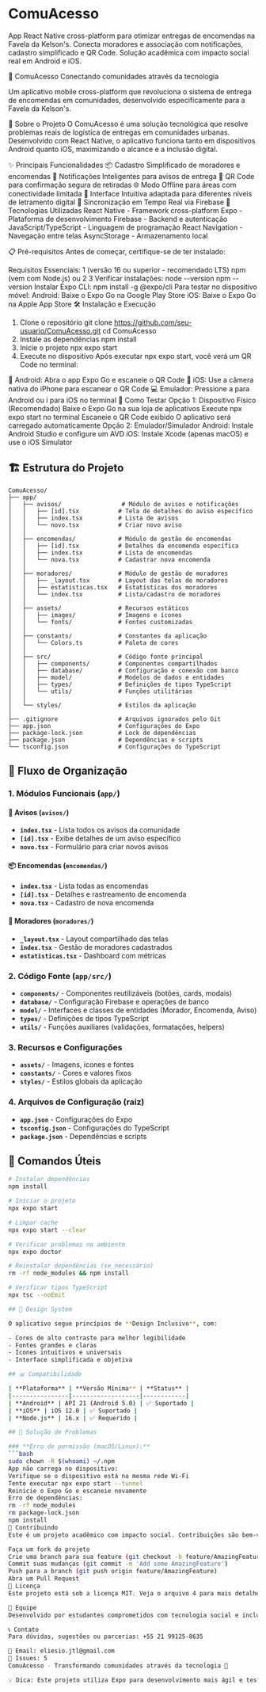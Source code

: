 # ComuAcesso
App React Native cross-platform para otimizar entregas de encomendas na Favela da Kelson's. Conecta moradores e associação com notificações, cadastro simplificado e QR Code. Solução acadêmica com impacto social real em Android e iOS.


📱 ComuAcesso
Conectando comunidades através da tecnologia

Um aplicativo mobile cross-platform que revoluciona o sistema de entrega de encomendas em comunidades, desenvolvido especificamente para a Favela da Kelson's.

🎯 Sobre o Projeto
O ComuAcesso é uma solução tecnológica que resolve problemas reais de logística de entregas em comunidades urbanas. Desenvolvido com React Native, o aplicativo funciona tanto em dispositivos Android quanto iOS, maximizando o alcance e a inclusão digital.

✨ Principais Funcionalidades
📦 Cadastro Simplificado de moradores e encomendas
🔔 Notificações Inteligentes para avisos de entrega
📱 QR Code para confirmação segura de retiradas
🌐 Modo Offline para áreas com conectividade limitada
👥 Interface Intuitiva adaptada para diferentes níveis de letramento digital
🔄 Sincronização em Tempo Real via Firebase
🚀 Tecnologias Utilizadas
React Native - Framework cross-platform
Expo - Plataforma de desenvolvimento
Firebase - Backend e autenticação
JavaScript/TypeScript - Linguagem de programação
React Navigation - Navegação entre telas
AsyncStorage - Armazenamento local

📋 Pré-requisitos
Antes de começar, certifique-se de ter instalado:

Requisitos Essenciais:
1 (versão 16 ou superior - recomendado LTS)
npm (vem com Node.js) ou 2
3
Verificar instalações:
node --version
npm --version
Instalar Expo CLI:
npm install -g @expo/cli
Para testar no dispositivo móvel:
Android: Baixe o Expo Go na Google Play Store
iOS: Baixe o Expo Go na Apple App Store
🛠️ Instalação e Execução
1. Clone o repositório
git clone https://github.com/seu-usuario/ComuAcesso.git
cd ComuAcesso
2. Instale as dependências
npm install
3. Inicie o projeto
npx expo start
4. Execute no dispositivo
Após executar npx expo start, você verá um QR Code no terminal:

📱 Android: Abra o app Expo Go e escaneie o QR Code
🍎 iOS: Use a câmera nativa do iPhone para escanear o QR Code
💻 Emulador: Pressione a para Android ou i para iOS no terminal
📱 Como Testar
Opção 1: Dispositivo Físico (Recomendado)
Baixe o Expo Go na sua loja de aplicativos
Execute npx expo start no terminal
Escaneie o QR Code exibido
O aplicativo será carregado automaticamente
Opção 2: Emulador/Simulador
Android: Instale Android Studio e configure um AVD
iOS: Instale Xcode (apenas macOS) e use o iOS Simulator

## 🏗️ Estrutura do Projeto

```
ComuAcesso/
├── app/
│   ├── avisos/                 # Módulo de avisos e notificações
│   │   ├── [id].tsx           # Tela de detalhes do aviso específico
│   │   ├── index.tsx          # Lista de avisos
│   │   └── novo.tsx           # Criar novo aviso
│   │
│   ├── encomendas/            # Módulo de gestão de encomendas
│   │   ├── [id].tsx           # Detalhes da encomenda específica
│   │   ├── index.tsx          # Lista de encomendas
│   │   └── nova.tsx           # Cadastrar nova encomenda
│   │
│   ├── moradores/             # Módulo de gestão de moradores
│   │   ├── _layout.tsx        # Layout das telas de moradores
│   │   ├── estatisticas.tsx   # Estatísticas dos moradores
│   │   └── index.tsx          # Lista/cadastro de moradores
│   │
│   ├── assets/                # Recursos estáticos
│   │   ├── images/            # Imagens e ícones
│   │   └── fonts/             # Fontes customizadas
│   │
│   ├── constants/             # Constantes da aplicação
│   │   └── Colors.ts          # Paleta de cores
│   │
│   ├── src/                   # Código fonte principal
│   │   ├── components/        # Componentes compartilhados
│   │   ├── database/          # Configuração e conexão com banco
│   │   ├── model/             # Modelos de dados e entidades
│   │   ├── types/             # Definições de tipos TypeScript
│   │   └── utils/             # Funções utilitárias
│   │
│   └── styles/                # Estilos da aplicação
│
├── .gitignore                 # Arquivos ignorados pelo Git
├── app.json                   # Configurações do Expo
├── package-lock.json          # Lock de dependências
├── package.json               # Dependências e scripts
└── tsconfig.json              # Configurações do TypeScript
```

## 📂 Fluxo de Organização

### **1. Módulos Funcionais** (`app/`)

#### **📢 Avisos** (`avisos/`)
- **`index.tsx`** - Lista todos os avisos da comunidade
- **`[id].tsx`** - Exibe detalhes de um aviso específico
- **`novo.tsx`** - Formulário para criar novos avisos

#### **📦 Encomendas** (`encomendas/`)
- **`index.tsx`** - Lista todas as encomendas
- **`[id].tsx`** - Detalhes e rastreamento de encomenda
- **`nova.tsx`** - Cadastro de nova encomenda

#### **👥 Moradores** (`moradores/`)
- **`_layout.tsx`** - Layout compartilhado das telas
- **`index.tsx`** - Gestão de moradores cadastrados
- **`estatisticas.tsx`** - Dashboard com métricas

### **2. Código Fonte** (`app/src/`)
- **`components/`** - Componentes reutilizáveis (botões, cards, modais)
- **`database/`** - Configuração Firebase e operações de banco
- **`model/`** - Interfaces e classes de entidades (Morador, Encomenda, Aviso)
- **`types/`** - Definições de tipos TypeScript
- **`utils/`** - Funções auxiliares (validações, formatações, helpers)

### **3. Recursos e Configurações**
- **`assets/`** - Imagens, ícones e fontes
- **`constants/`** - Cores e valores fixos
- **`styles/`** - Estilos globais da aplicação

### **4. Arquivos de Configuração** (raiz)
- **`app.json`** - Configurações do Expo
- **`tsconfig.json`** - Configurações do TypeScript
- **`package.json`** - Dependências e scripts

## 🔧 Comandos Úteis

```bash
# Instalar dependências
npm install

# Iniciar o projeto
npx expo start

# Limpar cache
npx expo start --clear

# Verificar problemas no ambiente
npx expo doctor

# Reinstalar dependências (se necessário)
rm -rf node_modules && npm install

# Verificar tipos TypeScript
npx tsc --noEmit

## 🎨 Design System

O aplicativo segue princípios de **Design Inclusivo**, com:

- Cores de alto contraste para melhor legibilidade
- Fontes grandes e claras
- Ícones intuitivos e universais
- Interface simplificada e objetiva

## 📊 Compatibilidade

| **Plataforma** | **Versão Mínima** | **Status** |
|----------------|-------------------|------------|
| **Android** | API 21 (Android 5.0) | ✅ Suportado |
| **iOS** | iOS 12.0 | ✅ Suportado |
| **Node.js** | 16.x | ✅ Requerido |

## 🚨 Solução de Problemas

### **Erro de permissão (macOS/Linux):**
```bash
sudo chown -R $(whoami) ~/.npm
App não carrega no dispositivo:
Verifique se o dispositivo está na mesma rede Wi-Fi
Tente executar npx expo start --tunnel
Reinicie o Expo Go e escaneie novamente
Erro de dependências:
rm -rf node_modules
rm package-lock.json
npm install
🤝 Contribuindo
Este é um projeto acadêmico com impacto social. Contribuições são bem-vindas!

Faça um fork do projeto
Crie uma branch para sua feature (git checkout -b feature/AmazingFeature)
Commit suas mudanças (git commit -m 'Add some AmazingFeature')
Push para a branch (git push origin feature/AmazingFeature)
Abra um Pull Request
📄 Licença
Este projeto está sob a licença MIT. Veja o arquivo 4 para mais detalhes.

👥 Equipe
Desenvolvido por estudantes comprometidos com tecnologia social e inclusão digital.

📞 Contato
Para dúvidas, sugestões ou parcerias: +55 21 99125-8635

📧 Email: eliesio.jtl@gmail.com
💬 Issues: 5
ComuAcesso - Transformando comunidades através da tecnologia 🚀

💡 Dica: Este projeto utiliza Expo para desenvolvimento mais ágil e teste simplificado em dispositivos reais!